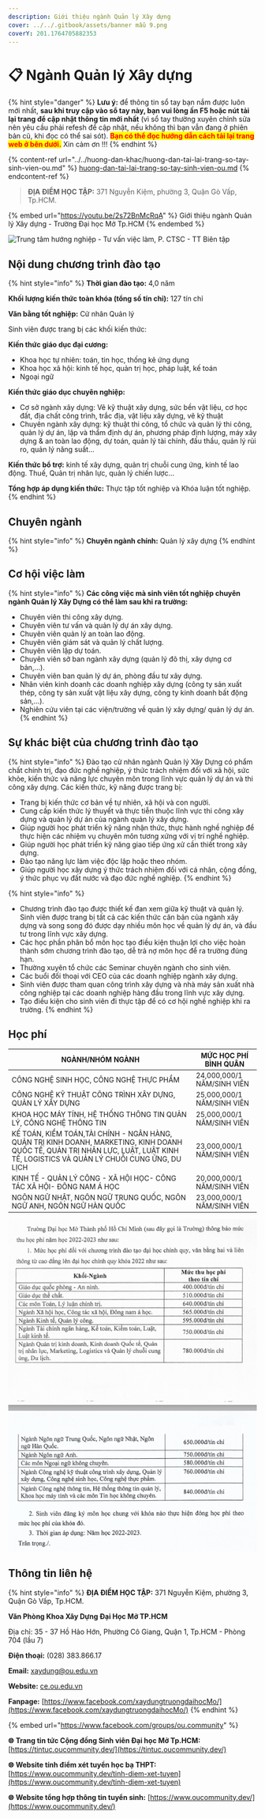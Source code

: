 ```yaml
---
description: Giới thiệu ngành Quản lý Xây dựng
cover: ../../.gitbook/assets/banner mẫu 9.png
coverY: 201.1764705882353
---
```


# 📋 Ngành Quản lý Xây dựng

{% hint style="danger" %}
**Lưu ý:** để thông tin sổ tay bạn nắm được luôn mới nhất, **sau khi truy cập vào sổ tay này, bạn vui lòng ấn F5 hoặc nút tải lại trang để cập nhật thông tin mới nhất** (vì sổ tay thường xuyên chỉnh sửa nên yêu cầu phải refesh để cập nhật, nếu không thì bạn vẫn đang ở phiên bản cũ, khi đọc có thể sai sót). <mark style="color:red;">**Bạn có thể đọc hướng dẫn cách tải lại trang web ở bên dưới.**</mark> Xin cảm ơn !!!
{% endhint %}

{% content-ref url="../../huong-dan-khac/huong-dan-tai-lai-trang-so-tay-sinh-vien-ou.md" %}
[huong-dan-tai-lai-trang-so-tay-sinh-vien-ou.md](../../huong-dan-khac/huong-dan-tai-lai-trang-so-tay-sinh-vien-ou.md)
{% endcontent-ref %}

> **ĐỊA ĐIỂM HỌC TẬP:** 371 Nguyễn Kiệm, phường 3, Quận Gò Vấp, Tp.HCM.

{% embed url="https://youtu.be/2s72BnMcRqA" %}
Giới thiệu ngành Quản lý Xây dựng - Trường Đại học Mở Tp.HCM
{% endembed %}

![Trung tâm hướng nghiệp - Tư vấn việc làm, P. CTSC - TT Biên tập](<../../.gitbook/assets/Sß+ò tay h¦¦ß+¢ng nghiß+çp - bß¦ún ch+¡nh - size nhß+Å1024\_29.jpg>)

## Nội dung chương trình đào tạo

{% hint style="info" %}
**Thời gian đào tạo:** 4,0 năm

**Khối lượng kiến thức toàn khóa (tổng số tín chỉ):** 127 tín chỉ

**Văn bằng tốt nghiệp:** Cử nhân Quản lý

Sinh viên được trang bị các khối kiến thức:

**Kiến thức giáo dục đại cương:**

* Khoa học tự nhiên: toán, tin học, thống kê ứng dụng
* Khoa học xã hội: kinh tế học, quản trị học, pháp luật, kế toán
* Ngoại ngữ

**Kiến thức giáo dục chuyên nghiệp:**

* Cơ sở ngành xây dựng: Vẽ kỹ thuật xây dựng, sức bền vật liệu, cơ học đất, địa chất công trình, trắc địa, vật liệu xây dựng, vẽ kỹ thuật
* Chuyên ngành xây dựng: kỹ thuật thi công, tổ chức và quản lý thi công, quản lý dự án, lập và thẩm định dự án, phương pháp định lượng, máy xây dựng & an toàn lao động, dự toán, quản lý tài chính, đấu thầu, quản lý rủi ro, quản lý năng suất…

**Kiến thức bổ trợ:** kinh tế xây dựng, quản trị chuỗi cung ứng, kinh tế lao động. Thuế, Quản trị nhân lực, quản lý chiến lược…

**Tổng hợp áp dụng kiến thức:** Thực tập tốt nghiệp và Khóa luận tốt nghiệp.
{% endhint %}

## Chuyên ngành

{% hint style="info" %}
**Chuyên ngành chính:** Quản lý xây dựng
{% endhint %}

## Cơ hội việc làm

{% hint style="info" %}
**Các công việc mà sinh viên tốt nghiệp chuyên ngành Quản lý Xây Dựng có thể làm sau khi ra trường:**

* Chuyên viên thi công xây dựng.
* Chuyên viên tư vấn và quản lý dự án xây dựng.
* Chuyên viên quản lý an toàn lao động.
* Chuyên viên giám sát và quản lý chất lượng.
* Chuyên viên lập dự toán.
* Chuyên viên sở ban ngành xây dựng (quản lý đô thị, xây dựng cơ bản,…).
* Chuyên viên ban quản lý dự án, phòng đầu tư xây dựng.
* Nhân viên kinh doanh các doanh nghiệp xây dựng (công ty sản xuất thép, công ty sản xuất vật liệu xây dựng, công ty kinh doanh bất động sản,…).
* Nghiên cứu viên tại các viện/trường về quản lý xây dựng/ quản lý dự án.
{% endhint %}

## Sự khác biệt của chương trình đào tạo

{% hint style="info" %}
Đào tạo cử nhân ngành Quản lý Xây Dựng có phẩm chất chính trị, đạo đức nghề nghiệp, ý thức trách nhiệm đối với xã hội, sức khỏe, kiến thức và năng lực chuyên môn trong lĩnh vực quản lý dự án và thi công xây dựng. Các kiến thức, kỹ năng được trang bị:

* Trang bị kiến thức cơ bản về tự nhiên, xã hội và con người.
* Cung cấp kiến thức lý thuyết và thực tiễn thuộc lĩnh vực thi công xây dựng và quản lý dự án của ngành quản lý xây dựng.
* Giúp người học phát triển kỹ năng nhận thức, thực hành nghề nghiệp để thực hiện các nhiệm vụ chuyên môn tương xứng với vị trí nghề nghiệp.
* Giúp người học phát triển kỹ năng giao tiếp ứng xử cần thiết trong xây dựng.
* Đào tạo năng lực làm việc độc lập hoặc theo nhóm.
* Giúp người học xây dựng ý thức trách nhiệm đối với cá nhân, cộng đồng, ý thức phục vụ đất nước và đạo đức nghề nghiệp.
{% endhint %}

{% hint style="info" %}
* Chương trình đào tạo được thiết kế đan xem giữa kỹ thuật và quản lý. Sinh viên được trang bị tất cả các kiến thức căn bản của ngành xây dựng và song song đó được dạy nhiều môn học về quản lý dự án, và đầu tư trong lĩnh vực xây dựng.
* Các học phần phân bổ môn học tạo điều kiện thuận lợi cho việc hoàn thành sớm chương trình đào tạo, dễ trả nợ môn học để ra trường đúng hạn.
* Thường xuyên tổ chức các Seminar chuyên ngành cho sinh viên.
* Các buổi đối thoại với CEO của các doanh nghiệp ngành xây dựng.
* Sinh viên được tham quan công trình xây dựng và nhà máy sản xuất nhà công nghiệp tại các doanh nghiệp hàng đầu trong lĩnh vực xây dựng.
* Tạo điều kiện cho sinh viên đi thực tập để có cơ hội nghề nghiệp khi ra trường.
{% endhint %}

## Học phí

| NGÀNH/NHÓM NGÀNH                                                                                                                                                                  | MỨC HỌC PHÍ BÌNH QUÂN      |
| --------------------------------------------------------------------------------------------------------------------------------------------------------------------------------- | -------------------------- |
| CÔNG NGHỆ SINH HỌC, CÔNG NGHỆ THỰC PHẨM                                                                                                                                           | 24,000,000/1 NĂM/SINH VIÊN |
| CÔNG NGHỆ KỸ THUẬT CÔNG TRÌNH XÂY DỰNG, QUẢN LÝ XÂY DỰNG                                                                                                                          | 25,000,000/1 NĂM/SINH VIÊN |
| KHOA HỌC MÁY TÍNH, HỆ THỐNG THÔNG TIN QUẢN LÝ, CÔNG NGHỆ THÔNG TIN                                                                                                                | 25,000,000/1 NĂM/SINH VIÊN |
| KẾ TOÁN, KIỂM TOÁN,TÀI CHÍNH - NGÂN HÀNG, QUẢN TRỊ KINH DOANH, MARKETING, KINH DOANH QUỐC TẾ, QUẢN TRỊ NHÂN LỰC, LUẬT, LUẬT KINH TẾ, LOGISTICS VÀ QUẢN LÝ CHUỖI CUNG ỨNG, DU LỊCH | 23,000,000/1 NĂM/SINH VIÊN |
| KINH TẾ - QUẢN LÝ CÔNG - XÃ HỘI HỌC- CÔNG TÁC XÃ HỘI- ĐÔNG NAM Á HỌC                                                                                                              | 20,000,000/1 NĂM/SINH VIÊN |
| NGÔN NGỮ NHẬT, NGÔN NGỮ TRUNG QUỐC, NGÔN NGỮ ANH, NGÔN NGỮ HÀN QUỐC                                                                                                               | 23,000,000/1 NĂM/SINH VIÊN |

![](<../../.gitbook/assets/image (45).png>)

## Thông tin liên hệ

{% hint style="info" %}
**ĐỊA ĐIỂM HỌC TẬP:** 371 Nguyễn Kiệm, phường 3, Quận Gò Vấp, Tp.HCM.

**Văn Phòng Khoa Xây Dựng Đại Học Mở TP.HCM**

Địa chỉ: 35 - 37 Hồ Hảo Hớn, Phường Cô Giang, Quận 1, Tp.HCM - Phòng 704 (lầu 7)

**Điện thoại:** (028) 383.866.17

**Email:** xaydung@ou.edu.vn

**Website:** [ce.ou.edu.vn](http://ce.ou.edu.vn/)

**Fanpage:** [https://www.facebook.com/xaydungtruongdaihocMo/](https://www.facebook.com/xaydungtruongdaihocMo/)
{% endhint %}

{% embed url="https://www.facebook.com/groups/ou.community" %}

**🌐** **Trang tin tức Cộng đồng Sinh viên Đại học Mở Tp.HCM:** [https://tintuc.oucommunity.dev/](https://tintuc.oucommunity.dev/)

**🌐** **Website tính điểm xét tuyển học bạ THPT:** [https://www.oucommunity.dev/tinh-diem-xet-tuyen](https://www.oucommunity.dev/tinh-diem-xet-tuyen)

**🌐** **Website tổng hợp thông tin tuyển sinh:** [https://www.oucommunity.dev/](https://www.oucommunity.dev/)
